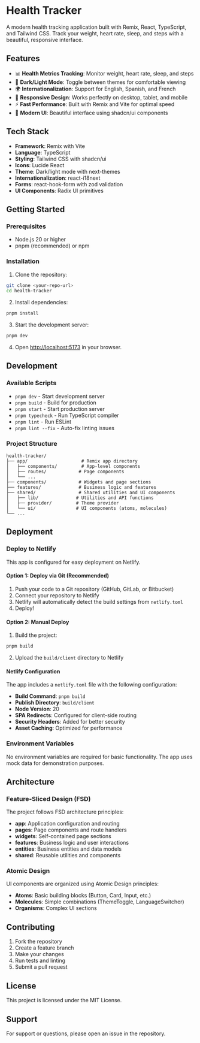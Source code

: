 # Health Tracker

A modern health tracking application built with Remix, React, TypeScript, and Tailwind CSS. Track your weight, heart rate, sleep, and steps with a beautiful, responsive interface.

## Features

- 📊 **Health Metrics Tracking**: Monitor weight, heart rate, sleep, and steps
- 🌙 **Dark/Light Mode**: Toggle between themes for comfortable viewing
- 🌍 **Internationalization**: Support for English, Spanish, and French
- 📱 **Responsive Design**: Works perfectly on desktop, tablet, and mobile
- ⚡ **Fast Performance**: Built with Remix and Vite for optimal speed
- 🎨 **Modern UI**: Beautiful interface using shadcn/ui components

## Tech Stack

- **Framework**: Remix with Vite
- **Language**: TypeScript
- **Styling**: Tailwind CSS with shadcn/ui
- **Icons**: Lucide React
- **Theme**: Dark/light mode with next-themes
- **Internationalization**: react-i18next
- **Forms**: react-hook-form with zod validation
- **UI Components**: Radix UI primitives

## Getting Started

### Prerequisites

- Node.js 20 or higher
- pnpm (recommended) or npm

### Installation

1. Clone the repository:
```bash
git clone <your-repo-url>
cd health-tracker
```

2. Install dependencies:
```bash
pnpm install
```

3. Start the development server:
```bash
pnpm dev
```

4. Open [http://localhost:5173](http://localhost:5173) in your browser.

## Development

### Available Scripts

- `pnpm dev` - Start development server
- `pnpm build` - Build for production
- `pnpm start` - Start production server
- `pnpm typecheck` - Run TypeScript compiler
- `pnpm lint` - Run ESLint
- `pnpm lint --fix` - Auto-fix linting issues

### Project Structure

```
health-tracker/
├── app/                    # Remix app directory
│   ├── components/         # App-level components
│   ├── routes/            # Page components
│   └── ...
├── components/            # Widgets and page sections
├── features/              # Business logic and features
├── shared/                # Shared utilities and UI components
│   ├── lib/              # Utilities and API functions
│   ├── provider/         # Theme provider
│   └── ui/               # UI components (atoms, molecules)
└── ...
```

## Deployment

### Deploy to Netlify

This app is configured for easy deployment on Netlify.

#### Option 1: Deploy via Git (Recommended)

1. Push your code to a Git repository (GitHub, GitLab, or Bitbucket)
2. Connect your repository to Netlify
3. Netlify will automatically detect the build settings from `netlify.toml`
4. Deploy!

#### Option 2: Manual Deploy

1. Build the project:
```bash
pnpm build
```

2. Upload the `build/client` directory to Netlify

#### Netlify Configuration

The app includes a `netlify.toml` file with the following configuration:

- **Build Command**: `pnpm build`
- **Publish Directory**: `build/client`
- **Node Version**: 20
- **SPA Redirects**: Configured for client-side routing
- **Security Headers**: Added for better security
- **Asset Caching**: Optimized for performance

### Environment Variables

No environment variables are required for basic functionality. The app uses mock data for demonstration purposes.

## Architecture

### Feature-Sliced Design (FSD)

The project follows FSD architecture principles:

- **app**: Application configuration and routing
- **pages**: Page components and route handlers
- **widgets**: Self-contained page sections
- **features**: Business logic and user interactions
- **entities**: Business entities and data models
- **shared**: Reusable utilities and components

### Atomic Design

UI components are organized using Atomic Design principles:

- **Atoms**: Basic building blocks (Button, Card, Input, etc.)
- **Molecules**: Simple combinations (ThemeToggle, LanguageSwitcher)
- **Organisms**: Complex UI sections

## Contributing

1. Fork the repository
2. Create a feature branch
3. Make your changes
4. Run tests and linting
5. Submit a pull request

## License

This project is licensed under the MIT License.

## Support

For support or questions, please open an issue in the repository.
